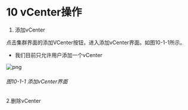 # 10 vCenter操作

1. 添加vCenter

点击集群界面的添加VCenter按钮，进入添加vCenter界面。如图10-1-1所示。
* 我们目前只允许用户添加一个vCenter

![png](../images/8-1-1.png "图10-1-1集群结构图")
###### 图10-1-1 添加vCenter界面

2.删除vCenter





